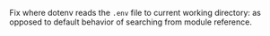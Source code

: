 Fix where dotenv reads the `.env` file to current working directory: as opposed to default behavior of searching from module reference.